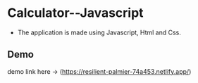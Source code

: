# Calculator--Javascript

* The application is made using Javascript, Html and Css.
 
 ## Demo 
 demo link here -> (https://resilient-palmier-74a453.netlify.app/)
